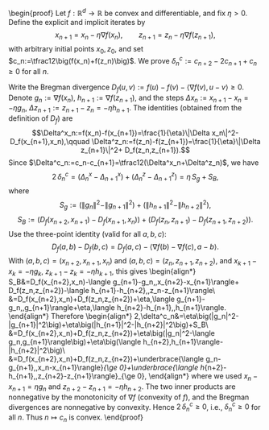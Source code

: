 \begin{proof}
Let $f:\mathbb{R}^d\to\mathbb{R}$ be convex and differentiable, and fix $\eta>0$. Define the explicit and implicit iterates by
$$x_{n+1}=x_n-\eta\nabla f(x_n),\qquad z_{n+1}=z_n-\eta\nabla f(z_{n+1}),$$
with arbitrary initial points $x_0,z_0$, and set $c_n:=\tfrac12\big(f(x_n)+f(z_n)\big)$. We prove $\delta^c_n:=c_{n+2}-2c_{n+1}+c_n\ge 0$ for all $n$.

Write the Bregman divergence $D_f(u,v):=f(u)-f(v)-\langle\nabla f(v),u-v\rangle\ge 0$. Denote $g_n:=\nabla f(x_n)$, $h_{n+1}:=\nabla f(z_{n+1})$, and the steps $\Delta x_n:=x_{n+1}-x_n=-\eta g_n$, $\Delta z_{n+1}:=z_{n+1}-z_n=-\eta h_{n+1}$. The identities (obtained from the definition of $D_f$) are
$$\Delta^x_n:=f(x_n)-f(x_{n+1})=\frac{1}{\eta}\|\Delta x_n\|^2- D_f(x_{n+1},x_n),\qquad
\Delta^z_n:=f(z_n)-f(z_{n+1})=\frac{1}{\eta}\|\Delta z_{n+1}\|^2+ D_f(z_n,z_{n+1}).$$
Since $\Delta^c_n:=c_n-c_{n+1}=\tfrac12(\Delta^x_n+\Delta^z_n)$, we have
$$2\,\delta^c_n=(\Delta^x_n-\Delta^x_{n+1})+(\Delta^z_n-\Delta^z_{n+1})=\eta\,S_g+S_B,$$
where
$$S_g:=\big(\|g_n\|^2-\|g_{n+1}\|^2\big)+\big(\|h_{n+1}\|^2-\|h_{n+2}\|^2\big),$$
$$S_B:=\big(D_f(x_{n+2},x_{n+1})-D_f(x_{n+1},x_n)\big)+\big(D_f(z_n,z_{n+1})-D_f(z_{n+1},z_{n+2})\big).$$
Use the three-point identity (valid for all $a,b,c$):
$$D_f(a,b)-D_f(b,c)=D_f(a,c)-\langle\nabla f(b)-\nabla f(c),\,a-b\rangle.$$
With $(a,b,c)=(x_{n+2},x_{n+1},x_n)$ and $(a,b,c)=(z_n,z_{n+1},z_{n+2})$, and $x_{k+1}-x_k=-\eta g_k$, $z_{k+1}-z_k=-\eta h_{k+1}$, this gives
\begin{align*}
S_B&=D_f(x_{n+2},x_n)-\langle g_{n+1}-g_n,\,x_{n+2}-x_{n+1}\rangle+ D_f(z_n,z_{n+2})-\langle h_{n+1}-h_{n+2},\,z_n-z_{n+1}\rangle\\
&=D_f(x_{n+2},x_n)+D_f(z_n,z_{n+2})+\eta\,\langle g_{n+1}-g_n,\,g_{n+1}\rangle+\eta\,\langle h_{n+2}-h_{n+1},\,h_{n+1}\rangle.
\end{align*}
Therefore
\begin{align*}
2\,\delta^c_n&=\eta\big(\|g_n\|^2-\|g_{n+1}\|^2\big)+\eta\big(\|h_{n+1}\|^2-\|h_{n+2}\|^2\big)+S_B\\
&=D_f(x_{n+2},x_n)+D_f(z_n,z_{n+2})+\eta\big(\|g_n\|^2-\langle g_n,g_{n+1}\rangle\big)+\eta\big(\langle h_{n+2},h_{n+1}\rangle-\|h_{n+2}\|^2\big)\\
&=D_f(x_{n+2},x_n)+D_f(z_n,z_{n+2})+\underbrace{\langle g_n-g_{n+1},\,x_n-x_{n+1}\rangle}_{\ge 0}+\underbrace{\langle h_{n+2}-h_{n+1},\,z_{n+2}-z_{n+1}\rangle}_{\ge 0},
\end{align*}
where we used $x_n-x_{n+1}=\eta g_n$ and $z_{n+2}-z_{n+1}=-\eta h_{n+2}$. The two inner products are nonnegative by the monotonicity of $\nabla f$ (convexity of $f$), and the Bregman divergences are nonnegative by convexity. Hence $2\,\delta^c_n\ge 0$, i.e., $\delta^c_n\ge 0$ for all $n$. Thus $n\mapsto c_n$ is convex.
\end{proof}